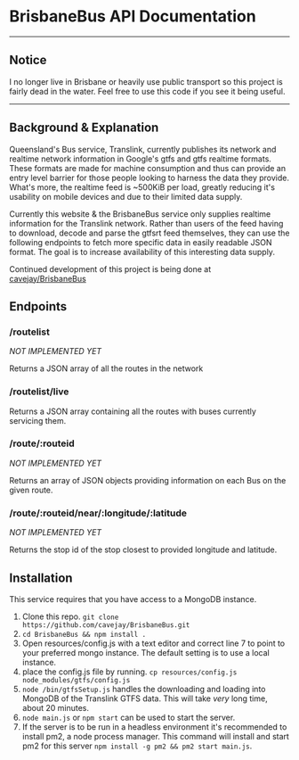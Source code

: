 # BrisbaneBus API Documentation
---
## Notice

I no longer live in Brisbane or heavily use public transport so this project is fairly dead in the water. Feel free to use this code if you see it being useful.

---
## Background & Explanation

Queensland's Bus service, Translink, currently publishes its network and realtime network information in Google's gtfs and gtfs realtime formats. These formats are made for machine consumption and thus can provide an entry level barrier for those people looking to harness the data they provide. What's more, the realtime feed is ~500KiB per load, greatly reducing it's usability on mobile devices and due to their limited data supply.

Currently this website & the BrisbaneBus service only supplies realtime information for the Translink network. Rather than users of the feed having to download, decode and parse the gtfsrt feed themselves, they can use the following endpoints to fetch more specific data in easily readable JSON format. The goal is to increase availability of this interesting data supply.

Continued development of this project is being done at [cavejay/BrisbaneBus](http://github.com/cavejay/BrisbaneBus)

## Endpoints
### /routelist

*NOT IMPLEMENTED YET*

Returns a JSON array of all the routes in the network

### /routelist/live

Returns a JSON array containing all the routes with buses currently servicing them.

### /route/:routeid

*NOT IMPLEMENTED YET*

Returns an array of JSON objects providing information on each Bus on the given route.

### /route/:routeid/near/:longitude/:latitude

*NOT IMPLEMENTED YET*

Returns the stop id of the stop closest to provided longitude and latitude.

## Installation

This service requires that you have access to a MongoDB instance.  
 1. Clone this repo. `git clone https://github.com/cavejay/BrisbaneBus.git`
 2. `cd BrisbaneBus && npm install .`
 3. Open resources/config.js with a text editor and correct line 7 to point to your preferred mongo instance. The default setting is to use a local instance.
 4. place the config.js file by running. `cp resources/config.js node_modules/gtfs/config.js`
 5. `node /bin/gtfsSetup.js` handles the downloading and loading into MongoDB of the Translink GTFS data. This will take *very* long time, about 20 minutes.
 6. `node main.js` or `npm start` can be used to start the server.
 7. If the server is to be run in a headless environment it's recommended to install pm2, a node process manager. This command will install and start pm2 for this server `npm install -g pm2 && pm2 start main.js`.
